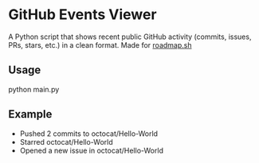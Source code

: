 # GitHub Events Viewer

A Python script that shows recent public GitHub activity (commits, issues, PRs, stars, etc.) in a clean format.
Made for [roadmap.sh](https://roadmap.sh/projects/github-user-activity)

## Usage

python main.py <github-username>

## Example

- Pushed 2 commits to octocat/Hello-World
- Starred octocat/Hello-World
- Opened a new issue in octocat/Hello-World
